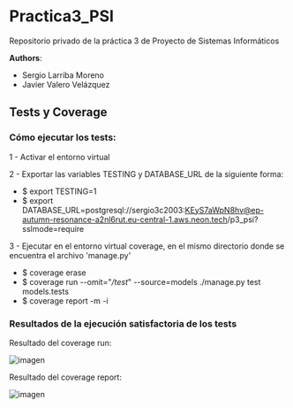 # Practica3_PSI
Repositorio privado de la práctica 3 de Proyecto de Sistemas Informáticos

**Authors**:
- Sergio Larriba Moreno
- Javier Valero Velázquez

## Tests y Coverage

### Cómo ejecutar los tests:

1 - Activar el entorno virtual

2 - Exportar las variables TESTING y DATABASE_URL de la siguiente forma:
  - $ export TESTING=1
  - $ export DATABASE_URL=postgresql://sergio3c2003:KEyS7aWpN8hv@ep-autumn-resonance-a2nl6rut.eu-central-1.aws.neon.tech/p3_psi?sslmode=require

3 - Ejecutar en el entorno virtual coverage, en el mismo directorio donde se encuentra el archivo 'manage.py'
  - $ coverage erase
  - $ coverage run --omit="*/test*" --source=models ./manage.py test models.tests
  - $ coverage report -m -i

### Resultados de la ejecución satisfactoria de los tests

Resultado del coverage run: 

![imagen](https://github.com/SergioLarriba/Practica3_PSI/assets/98891869/c6f18c40-c1ac-4b10-b289-fb8cd783bb79)

Resultado del coverage report: 

![imagen](https://github.com/SergioLarriba/Practica3_PSI/assets/98891869/7ce3afc6-8a6d-483f-bd60-dabe87ccd0bd)




